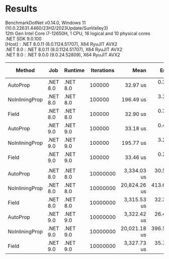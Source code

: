 ﻿# Results

BenchmarkDotNet v0.14.0, Windows 11 (10.0.22631.4460/23H2/2023Update/SunValley3)\
12th Gen Intel Core i7-12650H, 1 CPU, 16 logical and 10 physical cores\
.NET SDK 9.0.100\
  [Host]   : .NET 8.0.11 (8.0.1124.51707), X64 RyuJIT AVX2\
  .NET 8.0 : .NET 8.0.11 (8.0.1124.51707), X64 RyuJIT AVX2\
  .NET 9.0 : .NET 9.0.0 (9.0.24.52809), X64 RyuJIT AVX2


| Method         | Job      | Runtime  | Iterations | Mean         | Error      | StdDev     | Ratio | RatioSD | Allocated | Alloc Ratio |
|--------------- |--------- |--------- |----------- |-------------:|-----------:|-----------:|------:|--------:|----------:|------------:|
| AutoProp       | .NET 8.0 | .NET 8.0 | 100000     |     32.97 us |   0.325 us |   0.271 us |  0.99 |    0.02 |         - |          NA |
| NoInliningProp | .NET 8.0 | .NET 8.0 | 100000     |    196.49 us |   3.314 us |   3.100 us |  5.92 |    0.12 |         - |          NA |
| Field          | .NET 8.0 | .NET 8.0 | 100000     |     32.90 us |   0.360 us |   0.337 us |  0.99 |    0.02 |         - |          NA |
| AutoProp       | .NET 9.0 | .NET 9.0 | 100000     |     33.18 us |   0.487 us |   0.456 us |  1.00 |    0.02 |         - |          NA |
| NoInliningProp | .NET 9.0 | .NET 9.0 | 100000     |    195.77 us |   3.240 us |   3.031 us |  5.90 |    0.12 |         - |          NA |
| Field          | .NET 9.0 | .NET 9.0 | 100000     |     33.46 us |   0.229 us |   0.191 us |  1.01 |    0.01 |         - |          NA |
|                |          |          |            |              |            |            |       |         |           |             |
| AutoProp       | .NET 8.0 | .NET 8.0 | 10000000   |  3,334.03 us |  30.593 us |  28.617 us |  1.00 |    0.01 |       2 B |        1.00 |
| NoInliningProp | .NET 8.0 | .NET 8.0 | 10000000   | 20,824.26 us | 413.640 us | 702.392 us |  6.27 |    0.21 |      12 B |        6.00 |
| Field          | .NET 8.0 | .NET 8.0 | 10000000   |  3,315.53 us |  32.313 us |  30.225 us |  1.00 |    0.01 |       2 B |        1.00 |
| AutoProp       | .NET 9.0 | .NET 9.0 | 10000000   |  3,322.42 us |  26.481 us |  23.475 us |  1.00 |    0.01 |       2 B |        1.00 |
| NoInliningProp | .NET 9.0 | .NET 9.0 | 10000000   | 20,021.18 us | 396.580 us | 440.797 us |  6.03 |    0.14 |      12 B |        6.00 |
| Field          | .NET 9.0 | .NET 9.0 | 10000000   |  3,327.73 us |  35.722 us |  31.667 us |  1.00 |    0.01 |       2 B |        1.00 |